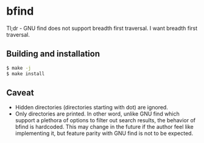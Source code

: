 # bfind
Tl;dr - GNU find does not support breadth first traversal. I want breadth first
traversal.

## Building and installation
```sh
$ make -j
$ make install
```

## Caveat
 - Hidden directories (directories starting with dot) are ignored.
 - Only directories are printed.
In other word, unlike GNU find which support a plethora of options to filter
out search results, the behavior of bfind is hardcoded. This may change in the
future if the author feel like implementing it, but feature parity with GNU
find is not to be expected.
